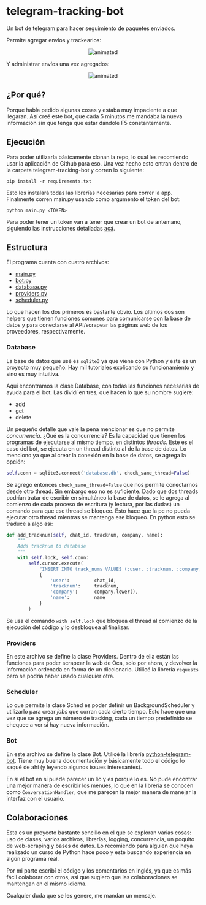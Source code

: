 # telegram-tracking-bot
Un bot de telegram para hacer seguimiento de paquetes enviados.

Permite agregar envíos y trackearlos:

<p align="center">
  <img src="images/add.gif" alt="animated" />
</p>

Y administrar envíos una vez agregados:

<p align="center">
  <img src="images/admin.gif" alt="animated" />
</p>


## ¿Por qué?
Porque había pedido algunas cosas y estaba muy impaciente a que llegaran. Así creé este bot, que cada 5 minutos me mandaba la nueva información sin que tenga que estar dándole F5 constantemente.

## Ejecución
Para poder utilizarla básicamente clonan la repo, lo cual les recomiendo usar la aplicación de Github para eso. Una vez hecho esto entran dentro de la carpeta telegram-tracking-bot y corren lo siguiente:
```
pip install -r requirements.txt
```
Esto les instalará todas las librerías necesarias para correr la app. Finalmente corren main.py usando como argumento el token del bot:
```
python main.py <TOKEN>
```

Para poder tener un token van a tener que crear un bot de antemano, siguiendo las instrucciones detalladas [acá](https://core.telegram.org/bots#6-botfather).

## Estructura
El programa cuenta con cuatro archivos:

 - [main.py](main.py)
 - [bot.py](bot.py) 
 - [database.py](database.py)
 - [providers.py](providers.py)
 - [scheduler.py](scheduler.py)

Lo que hacen los dos primeros es bastante obvio. Los últimos dos son helpers que tienen funciones comunes para comunicarse con la base de datos y para conectarse al API/scrapear las páginas web de los proveedores, respectivamente.

### Database
La base de datos que usé es `sqlite3` ya que viene con Python y este es un proyecto muy pequeño. Hay mil tutoriales explicando su funcionamiento y sino es muy intuitiva.

Aquí encontramos la clase Database, con todas las funciones necesarias de ayuda para el bot. Las dividí en tres, que hacen lo que su nombre sugiere:
 - add
 - get
 - delete

Un pequeño detalle que vale la pena mencionar es que no permite *concurrencia*. ¿Qué es la concurrencia? Es la capacidad que tienen los programas de ejecutarse al mismo tiempo, en distintos *threads*. Este es el caso del bot, se ejecuta en un thread distinto al de la base de datos. Lo menciono ya que al crear la conexión en la base de datos, se agrega la opción:

```python
self.conn = sqlite3.connect('database.db', check_same_thread=False)
```

Se agregó entonces `check_same_thread=False` que nos permite conectarnos desde otro thread. Sin embargo eso no es suficiente. Dado que dos threads podrían tratar de escribir en simultáneo la base de datos, se le agrega al comienzo de cada proceso de escritura (y lectura, por las dudas) un comando para que ese thread se bloquee. Esto hace que la pc no pueda ejecutar otro thread mientras se mantenga ese bloqueo. En python esto se traduce a algo así:
```python
def add_tracknum(self, chat_id, tracknum, company, name):
    """
    Adds tracknum to database
    """
    with self.lock, self.conn:
        self.cursor.execute(
            "INSERT INTO track_nums VALUES (:user, :tracknum, :company, :name)",
            {
                'user':         chat_id,
                'tracknum':     tracknum,
                'company':      company.lower(),
                'name':         name
            }
        )  
```
Se usa el comando `with self.lock` que bloquea el thread al comienzo de la ejecución del código y lo desbloquea al finalizar.

### Providers
En este archivo se define la clase Providers. Dentro de ella están las funciones para poder scrapear la web de Oca, solo por ahora, y devolver la información ordenada en forma de un diccionario. Utilicé la librería `requests` pero se podría haber usado cualquier otra.

### Scheduler
Lo que permite la clase Sched es poder definir un BackgroundScheduler y utilizarlo para crear *jobs* que corran cada cierto tiempo. Esto hace que una vez que se agrega un número de tracking, cada un tiempo predefinido se chequee a ver si hay nueva información.

### Bot
En este archivo se define la clase Bot. Utilicé la librería [python-telegram-bot](https://github.com/python-telegram-bot/python-telegram-bot). Tiene muy buena documentación y básicamente todo el código lo saqué de ahí (y leyendo algunos issues interesantes).

En sí el bot en sí puede parecer un lío y es porque lo es. No pude encontrar una mejor manera de escribir los menúes, lo que en la librería se conocen como `ConversationHandler`, que me parecen la mejor manera de manejar la interfaz con el usuario.

## Colaboraciones
Esta es un proyecto bastante sencillo en el que se exploran varias cosas: uso de clases, varios archivos, librerías, logging, concurrencia, un poquito de web-scraping y bases de datos. Lo recomiendo para alguien que haya realizado un curso de Python hace poco y esté buscando experiencia en algún programa real.

Por mi parte escribí el código y los comentarios en inglés, ya que es más fácil colaborar con otros, así que sugiero que las colaboraciones se mantengan en el mismo idioma.

Cualquier duda que se les genere, me mandan un mensaje.
